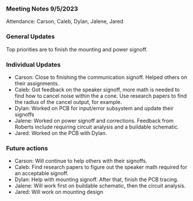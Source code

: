 ### Meeting Notes 9/5/2023
Attendance: Carson, Caleb, Dylan, Jalene, Jared
### General Updates
Top priorities are to finish the mounting and power signoff.
### Individual Updates
- Carson: Close to finishing the communication signoff. Helped others on their assignments.
- Caleb: Got feedback on the speaker signoff, more math is needed to find how to cancel noise within the a cone. Use research papers to find the radius of the cancel output, for example.
- Dylan: Worked on PCB for input/error subsystem and update their signoffs
- Jalene: Worked on power signoff and corrections. Feedback from Roberts include requiring circuit analysis and a buildable schematic.
- Jared: Worked on the PCB with Dylan.

### Future actions
- Carson: Will continue to help others with their signoffs.
- Caleb: Find research papers to figure out the speaker math required for an acceptable signoff.
- Dylan: Help with mounting signoff. After that, finish the PCB tracing.
- Jalene: Will work first on buildable schematic, then the circuit analysis.
- Jared: Will work on mounting design
